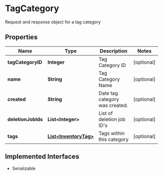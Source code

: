 

# TagCategory

Request and response object for a tag category

## Properties

| Name | Type | Description | Notes |
|------------ | ------------- | ------------- | -------------|
|**tagCategoryID** | **Integer** | Tag Category ID |  [optional] |
|**name** | **String** | Tag Category Name |  [optional] |
|**created** | **String** | Date tag category was created. |  [optional] |
|**deletionJobIds** | **List&lt;Integer&gt;** | List of deletion job ID&#39;s |  [optional] |
|**tags** | [**List&lt;InventoryTag&gt;**](InventoryTag.md) | Tags within this category |  [optional] |


## Implemented Interfaces

* Serializable



